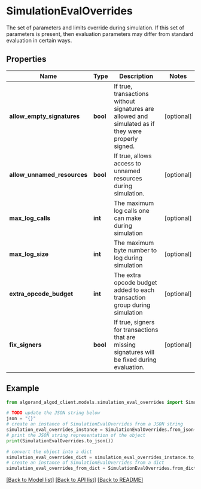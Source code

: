 # SimulationEvalOverrides

The set of parameters and limits override during simulation. If this set of parameters is present, then evaluation parameters may differ from standard evaluation in certain ways.

## Properties

Name | Type | Description | Notes
------------ | ------------- | ------------- | -------------
**allow_empty_signatures** | **bool** | If true, transactions without signatures are allowed and simulated as if they were properly signed. | [optional] 
**allow_unnamed_resources** | **bool** | If true, allows access to unnamed resources during simulation. | [optional] 
**max_log_calls** | **int** | The maximum log calls one can make during simulation | [optional] 
**max_log_size** | **int** | The maximum byte number to log during simulation | [optional] 
**extra_opcode_budget** | **int** | The extra opcode budget added to each transaction group during simulation | [optional] 
**fix_signers** | **bool** | If true, signers for transactions that are missing signatures will be fixed during evaluation. | [optional] 

## Example

```python
from algorand_algod_client.models.simulation_eval_overrides import SimulationEvalOverrides

# TODO update the JSON string below
json = "{}"
# create an instance of SimulationEvalOverrides from a JSON string
simulation_eval_overrides_instance = SimulationEvalOverrides.from_json(json)
# print the JSON string representation of the object
print(SimulationEvalOverrides.to_json())

# convert the object into a dict
simulation_eval_overrides_dict = simulation_eval_overrides_instance.to_dict()
# create an instance of SimulationEvalOverrides from a dict
simulation_eval_overrides_from_dict = SimulationEvalOverrides.from_dict(simulation_eval_overrides_dict)
```
[[Back to Model list]](../README.md#documentation-for-models) [[Back to API list]](../README.md#documentation-for-api-endpoints) [[Back to README]](../README.md)


